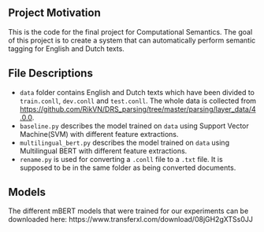 ## Project Motivation

This is the code for the final project for Computational Semantics. The goal of this project is to create a system that can automatically perform semantic tagging for English and Dutch texts.

## File Descriptions
* `data` folder contains English and Dutch texts which have been divided to `train.conll`, `dev.conll` and `test.conll`. The whole data is collected from https://github.com/RikVN/DRS_parsing/tree/master/parsing/layer_data/4.0.0.
* `baseline.py` describes the model trained on `data` using Support Vector Machine(SVM) with different feature extractions.
* `multilingual_bert.py` describes the model trained on `data` using Multilingual BERT with different feature extractions.
* `rename.py` is used for converting a `.conll` file to a `.txt` file. It is supposed to be in the same folder as being converted documents.

<h2>Models</h2>
The different mBERT models that were trained for our experiments can be downloaded here: https://www.transferxl.com/download/08jGH2gXTSs0JJ


